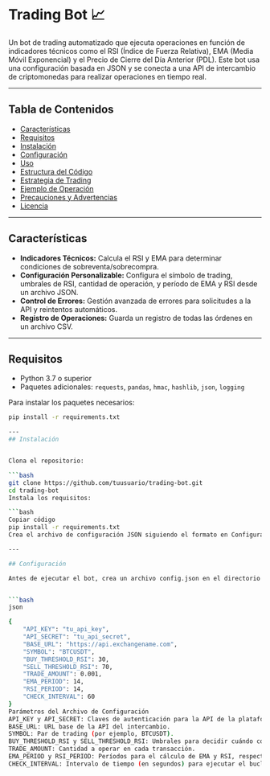 # Trading Bot 📈

Un bot de trading automatizado que ejecuta operaciones en función de indicadores técnicos como el RSI (Índice de Fuerza Relativa), EMA (Media Móvil Exponencial) y el Precio de Cierre del Día Anterior (PDL). Este bot usa una configuración basada en JSON y se conecta a una API de intercambio de criptomonedas para realizar operaciones en tiempo real.

---

## Tabla de Contenidos

- [Características](#características)
- [Requisitos](#requisitos)
- [Instalación](#instalación)
- [Configuración](#configuración)
- [Uso](#uso)
- [Estructura del Código](#estructura-del-código)
- [Estrategia de Trading](#estrategia-de-trading)
- [Ejemplo de Operación](#ejemplo-de-operación)
- [Precauciones y Advertencias](#precauciones-y-advertencias)
- [Licencia](#licencia)

---

## Características

- **Indicadores Técnicos:** Calcula el RSI y EMA para determinar condiciones de sobreventa/sobrecompra.
- **Configuración Personalizable:** Configura el símbolo de trading, umbrales de RSI, cantidad de operación, y período de EMA y RSI desde un archivo JSON.
- **Control de Errores:** Gestión avanzada de errores para solicitudes a la API y reintentos automáticos.
- **Registro de Operaciones:** Guarda un registro de todas las órdenes en un archivo CSV.

---

## Requisitos

- Python 3.7 o superior
- Paquetes adicionales: `requests`, `pandas`, `hmac`, `hashlib`, `json`, `logging`

Para instalar los paquetes necesarios:
```bash
pip install -r requirements.txt

---
## Instalación


Clona el repositorio:

```bash
git clone https://github.com/tuusuario/trading-bot.git
cd trading-bot
Instala los requisitos:

```bash
Copiar código
pip install -r requirements.txt
Crea el archivo de configuración JSON siguiendo el formato en Configuración.

---

## Configuración

Antes de ejecutar el bot, crea un archivo config.json en el directorio raíz del proyecto con el siguiente formato:


```bash
json

{
    "API_KEY": "tu_api_key",
    "API_SECRET": "tu_api_secret",
    "BASE_URL": "https://api.exchangename.com",
    "SYMBOL": "BTCUSDT",
    "BUY_THRESHOLD_RSI": 30,
    "SELL_THRESHOLD_RSI": 70,
    "TRADE_AMOUNT": 0.001,
    "EMA_PERIOD": 14,
    "RSI_PERIOD": 14,
    "CHECK_INTERVAL": 60
}
Parámetros del Archivo de Configuración
API_KEY y API_SECRET: Claves de autenticación para la API de la plataforma de intercambio.
BASE_URL: URL base de la API del intercambio.
SYMBOL: Par de trading (por ejemplo, BTCUSDT).
BUY_THRESHOLD_RSI y SELL_THRESHOLD_RSI: Umbrales para decidir cuándo comprar o vender en función del RSI.
TRADE_AMOUNT: Cantidad a operar en cada transacción.
EMA_PERIOD y RSI_PERIOD: Períodos para el cálculo de EMA y RSI, respectivamente.
CHECK_INTERVAL: Intervalo de tiempo (en segundos) para ejecutar el bucle de operaciones del bot.